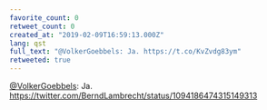 ```yaml
---
favorite_count: 0
retweet_count: 0
created_at: "2019-02-09T16:59:13.000Z"
lang: qst
full_text: "@VolkerGoebbels: Ja. https://t.co/KvZvdg83ym"
retweeted: true
---
```


[@VolkerGoebbels](https://twitter.com/VolkerGoebbels): Ja.
<https://twitter.com/BerndLambrecht/status/1094186474315149313>
